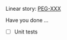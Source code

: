 <!-- Fill Description -->

Linear story: [PEG-XXX](https://linear.app/pleo/issue/PEG-XXX)

Have you done ...
* [ ] Unit tests
